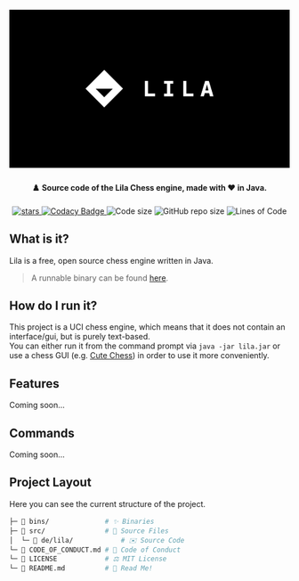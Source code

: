 <h1 align="center">
  <br>
  <img src="https://raw.githubusercontent.com/StylexTV/Lila/main/imgs/cover.png">
  <br>
</h1>

<h4 align="center">♟️ Source code of the Lila Chess engine, made with ❤️ in Java.</h4>

<p align="center">
  <a href="https://GitHub.com/StylexTV/Lila/stargazers/">
    <img alt="stars" src="https://img.shields.io/github/stars/StylexTV/Lila.svg?color=ffdd00"/>
  </a>
  <a href="https://www.codacy.com/gh/StylexTV/Lila/dashboard?utm_source=github.com&amp;utm_medium=referral&amp;utm_content=StylexTV/Lila&amp;utm_campaign=Badge_Grade">
    <img alt="Codacy Badge" src="https://app.codacy.com/project/badge/Grade/fc5372689544422eb86e33876bbbed15"/>
  </a>
  <a>
    <img alt="Code size" src="https://img.shields.io/github/languages/code-size/StylexTV/Lila.svg"/>
  </a>
  <a>
    <img alt="GitHub repo size" src="https://img.shields.io/github/repo-size/StylexTV/Lila.svg"/>
  </a>
  <a>
    <img alt="Lines of Code" src="https://tokei.rs/b1/github/StylexTV/Lila?category=code"/>
  </a>
</p>

## What is it?
Lila is a free, open source chess engine written in Java.
> A runnable binary can be found [here](https://github.com/StylexTV/Lila/raw/main/bins/lila_3.jar).

## How do I run it?
This project is a UCI chess engine, which means that it does not contain an interface/gui, but is purely text-based.  
You can either run it from the command prompt via `java -jar lila.jar` or use a chess GUI (e.g. [Cute Chess](https://github.com/cutechess/cutechess)) in order to use it more conveniently.

## Features
Coming soon...

## Commands
Coming soon...

## Project Layout
Here you can see the current structure of the project.

```bash
├─ 📂 bins/              # ✨ Binaries
├─ 📂 src/               # 🌟 Source Files
│  └─ 📂 de/lila/            # ✉️ Source Code
└─ 📃 CODE_OF_CONDUCT.md # 📌 Code of Conduct
└─ 📃 LICENSE            # ⚖️ MIT License
└─ 📃 README.md          # 📖 Read Me!
```
